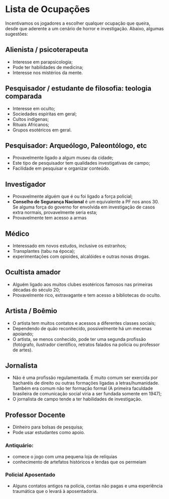 # Lista de Ocupações

Incentivamos os jogadores a escolher qualquer ocupação que queira, desde que aderente a um cenário de horror e investigação. Abaixo, algumas sugestões:

## Alienista / psicoterapeuta
* Interesse em parapsicologia;
* Pode ter habilidades de medicina;
* Interesse nos mistérios da mente.
	
## Pesquisador / estudante de filosofia: teologia comparada
* Interesse em oculto;
* Sociedades espíritas em geral;
* Cultos indígenas;
* Rituais Africanos;
* Grupos esotéricos em geral.
	
## Pesquisador: Arqueólogo, Paleontólogo, etc
* Provavelmente ligado a algum museu da cidade;
* Este tipo de pesquisador tem qualidades investigativas de campo;
* Facilidade em pesquisar e organizar conteúdo.
	
## Investigador
* Provavelmente alguém que é ou foi ligado a força policial;
* **Conselho de Segurança Nacional** é um equivalente a PF nos anos 30. Se alguma força do governo for envolvida em investigação de casos extra normais, provavelmente seria esta;
* Provavelmente tem acesso a armas

## Médico
* Interessado em novos estudos, inclusive os estranhos;
* Transplantes (tabu na época);
* experimentações com opioides, alcalóides e outras novas drogas.

## Ocultista amador
* Alguém ligado aos muitos clubes esotéricos famosos nas primeiras décadas do século 20;
* Provavelmente rico, extravagante e tem acesso a bibliotecas do oculto. 
	
## Artista / Boêmio
* O artista tem muitos contatos e acessos a diferentes classes sociais;
* Dependendo de quão reconhecido, possivelmente há um mecenas apoiando;
* O artista, se menos conhecido, pode ter uma segunda profissão (fotógrafo, ilustrador científico, retratos falados na polícia ou professor de artes).

## Jornalista
* Não é uma profissão regulamentada. É muito comum ser exercida por bacharéis de direito ou outras formações ligadas a letras/humanidade. Também era comum não ter formação formal (A primeira faculdade brasileira de comunicação social viria a ser fundada somente em 1947);
* O jornalista de campo tende a ter habilidades de investigação. 

## Professor Docente 
* Dinheiro para bolsas de pesquisa;
* Pode usar estudantes como apoio.

### Antiquário: 
* comece o jogo com uma pequena loja de relíquias
* conhecimento de artefatos históricos e lendas que os permeiam

### Policial Aposentado
* Alguns contatos antigos na polícia, contas não pagas e uma experiência traumática que o levará à aposentadoria.


